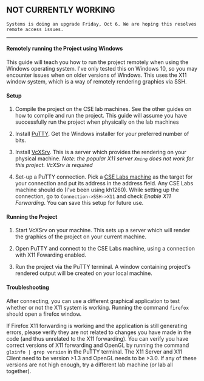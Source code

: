 ## NOT CURRENTLY WORKING 

```
Systems is doing an upgrade Friday, Oct 6. We are hoping this resolves remote access issues.
```

<hr>

#### Remotely running the Project using Windows

This guide will teach you how to run the project remotely when using the Windows operating system. I've only tested this on Windows 10, so you may encounter issues when on older versions of Windows. This uses the X11 window system, which is a way of remotely rendering graphics via SSH.

#### Setup

1. Compile the project on the CSE lab machines. See the other guides on how to compile and run the project. This guide will assume you have successfully run the project when physically on the lab machines

2. Install [PuTTY](https://www.chiark.greenend.org.uk/~sgtatham/putty/latest.html). Get the Windows installer for your preferred number of bits.

3. Install [VcXSrv](https://sourceforge.net/projects/vcxsrv/). This is a server which provides the rendering on your physical machine. *Note: the popular X11 server `Xming` does not work for this project. VcXSrv is required*

4. Set-up a PuTTY connection. Pick a [CSE Labs machine](https://cseit.umn.edu/computer-classrooms/cse-labs-unix-machine-listings) as the target for your connection and put its address in the address field. Any CSE Labs machine should do (I've been using kh1260). While setting up the connection, go to `Connection->SSH->X11` and check *Enable X11 Forwarding*. You can save this setup for future use.

#### Running the Project

1. Start VcXSrv on your machine. This sets up a server which will render the graphics of the project on your current machine.

2. Open PuTTY and connect to the CSE Labs machine, using a connection with X11 Fowarding enabled.

3. Run the project via the PuTTY terminal. A window containing project's rendered output will be created on your local machine.

#### Troubleshooting

After connecting, you can use a different graphical application to test whether or not the X11 system is working. Running the command `firefox` should open a firefox window.

If Firefox X11 forwarding is working and the application is still generating errors, please verify they are not related to changes you have made in the code (and thus unrelated to the X11 forwarding). You can verify you have correct versions of X11 forwarding and OpenGL by running the command `glxinfo | grep version` in the PuTTY terminal. The X11 Server and X11 Client need to be version >1.3 and OpenGL needs to be >3.0. If any of these versions are not high enough, try a different lab machine (or lab all together).

